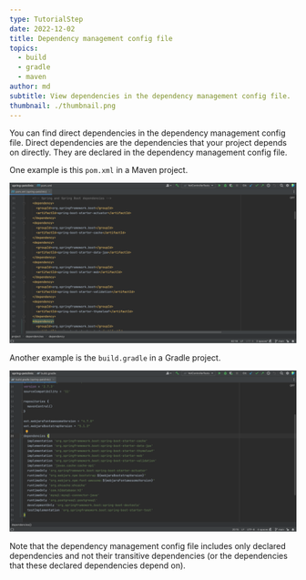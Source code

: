 ```yaml
---
type: TutorialStep
date: 2022-12-02
title: Dependency management config file
topics:
  - build
  - gradle
  - maven
author: md
subtitle: View dependencies in the dependency management config file.
thumbnail: ./thumbnail.png
---
```


You can find direct dependencies in the dependency management config file. Direct dependencies are the dependencies that your project depends on directly. They are declared in the dependency management config file.

One example is this `pom.xml` in a Maven project.

![Pom.xml](pom-xml.png)

Another example is the `build.gradle` in a Gradle project.

![Gradle Build file](build-gradle.png)

Note that the dependency management config file includes only declared dependencies and not their transitive dependencies (or the dependencies that these declared dependencies depend on).
